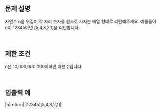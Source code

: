 ## 문제 설명

자연수 n을 뒤집어 각 자리 숫자를 원소로 가지는 배열 형태로 리턴해주세요. 예를들어 n이 12345이면 [5,4,3,2,1]을 리턴합니다.

<br>

## 제한 조건

n은 10,000,000,000이하인 자연수입니다.

<br>

## 입출력 예


|n|return|
|12345|[5,4,3,2,1]|

